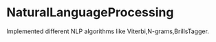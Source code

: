 # NaturalLanguageProcessing
Implemented different NLP algorithms like Viterbi,N-grams,BrillsTagger.

